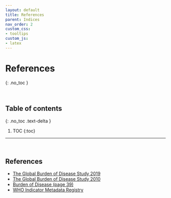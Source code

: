 ```yaml
---
layout: default
title: References
parent: Indices
nav_order: 2
custom_css:
- tooltips
custom_js:
- latex
---
```


# References
{: .no_toc }

<br>

## Table of contents
{: .no_toc .text-delta }

1. TOC
{:toc}

---

<br>

## References

* [The Global Burden of Disease Study 2019](https://www.thelancet.com/journals/lancet/issue/vol396no10258/PIIS0140-6736(20)X0042-0)
* [The Global Burden of Disease Study 2010](https://www.thelancet.com/journals/lancet/issue/vol380no9859/PIIS0140-6736(12)X6053-7)  
* [Burden of Disease (page 39)](https://www.who.int/chp/chronic_disease_report/full_report.pdf)  
* [WHO Indicator Metadata Registry](https://score.tools.who.int/tools/enable-data-use-for-policy-and-action/tool/who-indicator-metadata-registry-73/)

